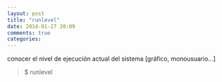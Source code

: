 ```yaml
---
layout: post
title: "runlevel"
date: 2014-01-27 20:09
comments: true
categories: 
---
```

conocer el nivel de ejecución actual del sistema [gráfico, monousuario...]

>$ runlevel

